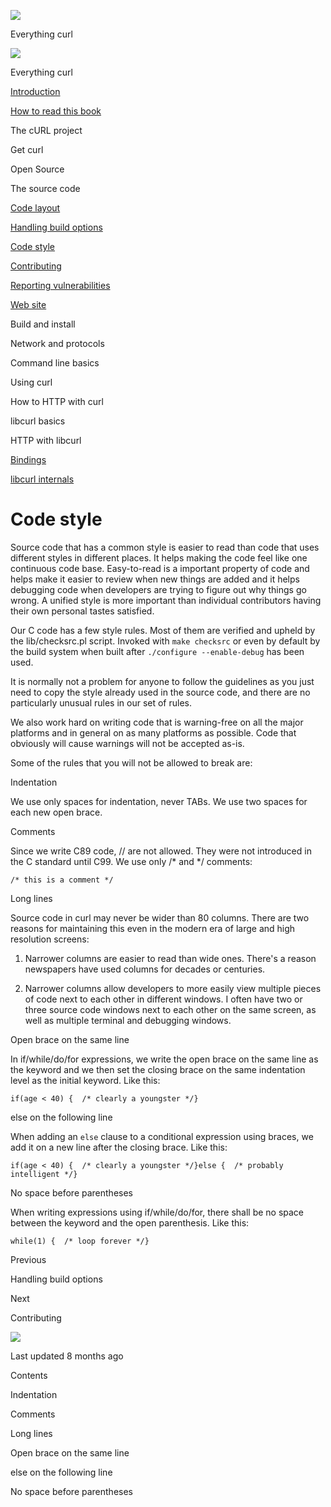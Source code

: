 <a href="../index.html" class="link-a079aa82--primary-53a25e66--logoLink-10d08504"></a>

<img src="https://gblobscdn.gitbook.com/orgs%2F-LxuH0qSm4xO9nWfEBlB%2Favatar.png?alt=media" class="image-67b14f24--avatar-1c1d03ec" />

<span class="text-4505230f--UIH400-4e41e82a--textContentFamily-49a318e1--spaceNameText-677c2969">Everything curl</span>

<a href="../index.html" class="link-a079aa82--primary-53a25e66--logoLink-10d08504"></a>

<img src="https://gblobscdn.gitbook.com/orgs%2F-LxuH0qSm4xO9nWfEBlB%2Favatar.png?alt=media" class="image-67b14f24--avatar-1c1d03ec" />

<span class="text-4505230f--UIH400-4e41e82a--textContentFamily-49a318e1--spaceNameText-677c2969">Everything curl</span>

<a href="../index.html" class="navButton-94f2579c--navButtonClickable-161b88ca"><span class="text-4505230f--UIH300-2063425d--textContentFamily-49a318e1--navButtonLabel-14a4968f">Introduction</span></a>

<a href="../how-to-read.html" class="navButton-94f2579c--navButtonClickable-161b88ca"><span class="text-4505230f--UIH300-2063425d--textContentFamily-49a318e1--navButtonLabel-14a4968f">How to read this book</span></a>

<span class="text-4505230f--UIH300-2063425d--textContentFamily-49a318e1--navButtonLabel-14a4968f">The cURL project</span>

<span class="text-4505230f--UIH300-2063425d--textContentFamily-49a318e1--navButtonLabel-14a4968f">Get curl</span>

<span class="text-4505230f--UIH300-2063425d--textContentFamily-49a318e1--navButtonLabel-14a4968f">Open Source</span>

<span class="text-4505230f--UIH300-2063425d--textContentFamily-49a318e1--navButtonLabel-14a4968f">The source code</span>

<a href="layout.html" class="navButton-94f2579c--pageItemWithChildrenNested-2c5d8183--navButtonClickable-161b88ca"><span class="text-4505230f--UIH300-2063425d--textContentFamily-49a318e1--navButtonLabel-14a4968f">Code layout</span></a>

<a href="options.html" class="navButton-94f2579c--pageItemWithChildrenNested-2c5d8183--navButtonClickable-161b88ca"><span class="text-4505230f--UIH300-2063425d--textContentFamily-49a318e1--navButtonLabel-14a4968f">Handling build options</span></a>

<a href="style.html" class="navButton-94f2579c--pageItemWithChildrenNested-2c5d8183--navButtonClickable-161b88ca--navButtonOpened-6a88552e"><span class="text-4505230f--UIH300-2063425d--textContentFamily-49a318e1--navButtonLabel-14a4968f">Code style</span></a>

<a href="contributing.html" class="navButton-94f2579c--pageItemWithChildrenNested-2c5d8183--navButtonClickable-161b88ca"><span class="text-4505230f--UIH300-2063425d--textContentFamily-49a318e1--navButtonLabel-14a4968f">Contributing</span></a>

<a href="reportvuln.html" class="navButton-94f2579c--pageItemWithChildrenNested-2c5d8183--navButtonClickable-161b88ca"><span class="text-4505230f--UIH300-2063425d--textContentFamily-49a318e1--navButtonLabel-14a4968f">Reporting vulnerabilities</span></a>

<a href="web.html" class="navButton-94f2579c--pageItemWithChildrenNested-2c5d8183--navButtonClickable-161b88ca"><span class="text-4505230f--UIH300-2063425d--textContentFamily-49a318e1--navButtonLabel-14a4968f">Web site</span></a>

<span class="text-4505230f--UIH300-2063425d--textContentFamily-49a318e1--navButtonLabel-14a4968f">Build and install</span>

<span class="text-4505230f--UIH300-2063425d--textContentFamily-49a318e1--navButtonLabel-14a4968f">Network and protocols</span>

<span class="text-4505230f--UIH300-2063425d--textContentFamily-49a318e1--navButtonLabel-14a4968f">Command line basics</span>

<span class="text-4505230f--UIH300-2063425d--textContentFamily-49a318e1--navButtonLabel-14a4968f">Using curl</span>

<span class="text-4505230f--UIH300-2063425d--textContentFamily-49a318e1--navButtonLabel-14a4968f">How to HTTP with curl</span>

<span class="text-4505230f--UIH300-2063425d--textContentFamily-49a318e1--navButtonLabel-14a4968f">libcurl basics</span>

<span class="text-4505230f--UIH300-2063425d--textContentFamily-49a318e1--navButtonLabel-14a4968f">HTTP with libcurl</span>

<a href="../bindings.html" class="navButton-94f2579c--navButtonClickable-161b88ca"><span class="text-4505230f--UIH300-2063425d--textContentFamily-49a318e1--navButtonLabel-14a4968f">Bindings</span></a>

<a href="../internals.html" class="navButton-94f2579c--navButtonClickable-161b88ca"><span class="text-4505230f--UIH300-2063425d--textContentFamily-49a318e1--navButtonLabel-14a4968f">libcurl internals</span></a>

<a href="../bookindex.html" class="navButton-94f2579c--navButtonClickable-161b88ca"><span class="text-4505230f--UIH300-2063425d--textContentFamily-49a318e1--navButtonLabel-14a4968f"></span></a>

<a href="https://www.gitbook.com/?utm_source=content&amp;utm_medium=trademark&amp;utm_campaign=curl-1" class="reset-3c756112--trademark-a8da4b94"></a>

<span class="text-4505230f--TextH200-a3425406--textUIFamily-5ebd8e40"></span>

# <span class="text-4505230f--DisplayH900-bfb998fa--textContentFamily-49a318e1">Code style</span>

<span class="text-4505230f--UIH300-2063425d--textUIFamily-5ebd8e40--text-8ee2c8b2"></span>

<span class="text-4505230f--UIH300-2063425d--textUIFamily-5ebd8e40--text-8ee2c8b2"></span>

<span class="text-4505230f--TextH400-3033861f--textContentFamily-49a318e1"><span data-key="25d55aa9f89f4f929705fe0fe9eb33a5"><span data-offset-key="25d55aa9f89f4f929705fe0fe9eb33a5:0">Source code that has a common style is easier to read than code that uses different styles in different places. It helps making the code feel like one continuous code base. Easy-to-read is a important property of code and helps make it easier to review when new things are added and it helps debugging code when developers are trying to figure out why things go wrong. A unified style is more important than individual contributors having their own personal tastes satisfied.</span></span></span>

<span class="text-4505230f--TextH400-3033861f--textContentFamily-49a318e1"><span data-key="8e5fe42a8b9341f386ee3ca5dbee321c"><span data-offset-key="8e5fe42a8b9341f386ee3ca5dbee321c:0">Our C code has a few style rules. Most of them are verified and upheld by the lib/checksrc.pl script. Invoked with </span><span data-offset-key="8e5fe42a8b9341f386ee3ca5dbee321c:1">`make checksrc`</span><span data-offset-key="8e5fe42a8b9341f386ee3ca5dbee321c:2"> or even by default by the build system when built after </span><span data-offset-key="8e5fe42a8b9341f386ee3ca5dbee321c:3">`./configure --enable-debug`</span><span data-offset-key="8e5fe42a8b9341f386ee3ca5dbee321c:4"> has been used.</span></span></span>

<span class="text-4505230f--TextH400-3033861f--textContentFamily-49a318e1"><span data-key="984cb38215164b4b981c6908578ed316"><span data-offset-key="984cb38215164b4b981c6908578ed316:0">It is normally not a problem for anyone to follow the guidelines as you just need to copy the style already used in the source code, and there are no particularly unusual rules in our set of rules.</span></span></span>

<span class="text-4505230f--TextH400-3033861f--textContentFamily-49a318e1"><span data-key="4473984865f5408a9237b2e8a502218f"><span data-offset-key="4473984865f5408a9237b2e8a502218f:0">We also work hard on writing code that is warning-free on all the major platforms and in general on as many platforms as possible. Code that obviously will cause warnings will not be accepted as-is.</span></span></span>

<span class="text-4505230f--TextH400-3033861f--textContentFamily-49a318e1"><span data-key="4968b044bd2f40e897fdba4352f5b4cd"><span data-offset-key="4968b044bd2f40e897fdba4352f5b4cd:0">Some of the rules that you will not be allowed to break are:</span></span></span>

<span class="text-4505230f--HeadingH700-04e1a2a3--textContentFamily-49a318e1"><span data-key="9edfac33e5d24f939167fa6146b41e47"><span data-offset-key="9edfac33e5d24f939167fa6146b41e47:0">Indentation</span></span></span>

<span class="text-4505230f--TextH400-3033861f--textContentFamily-49a318e1"><span data-key="f0118ad24a0d46f7af34653634a121e9"><span data-offset-key="f0118ad24a0d46f7af34653634a121e9:0">We use only spaces for indentation, never TABs. We use two spaces for each new open brace.</span></span></span>

<span class="text-4505230f--HeadingH700-04e1a2a3--textContentFamily-49a318e1"><span data-key="a9d73783d31942de901de47f3127d27b"><span data-offset-key="a9d73783d31942de901de47f3127d27b:0">Comments</span></span></span>

<span class="text-4505230f--TextH400-3033861f--textContentFamily-49a318e1"><span data-key="43146effd6b4461aa87a67ef13269005"><span data-offset-key="43146effd6b4461aa87a67ef13269005:0">Since we write C89 code, // are not allowed. They were not introduced in the C standard until C99. We use only /\* and \*/ comments:</span></span></span>

    /* this is a comment */

<span class="text-4505230f--HeadingH700-04e1a2a3--textContentFamily-49a318e1"><span data-key="9d57ac9ed4de44b7ade7a655ab477fc8"><span data-offset-key="9d57ac9ed4de44b7ade7a655ab477fc8:0">Long lines</span></span></span>

<span class="text-4505230f--TextH400-3033861f--textContentFamily-49a318e1"><span data-key="a04589b9d57b4c539350a0ab7f3323fb"><span data-offset-key="a04589b9d57b4c539350a0ab7f3323fb:0">Source code in curl may never be wider than 80 columns. There are two reasons for maintaining this even in the modern era of large and high resolution screens:</span></span></span>

1.  <span class="text-4505230f--TextH400-3033861f--textContentFamily-49a318e1"><span data-key="631b2cd5880e4d06927598e30f96695b"><span data-offset-key="631b2cd5880e4d06927598e30f96695b:0">Narrower columns are easier to read than wide ones. There's a reason newspapers have used columns for decades or centuries.</span></span></span>

2.  <span class="text-4505230f--TextH400-3033861f--textContentFamily-49a318e1"><span data-key="4f40d97f5250426d877c3fed890e88aa"><span data-offset-key="4f40d97f5250426d877c3fed890e88aa:0">Narrower columns allow developers to more easily view multiple pieces of code next to each other in different windows. I often have two or three source code windows next to each other on the same screen, as well as multiple terminal and debugging windows.</span></span></span>

<span class="text-4505230f--HeadingH700-04e1a2a3--textContentFamily-49a318e1"><span data-key="b5531b504fec4e269cdbe292b12b4221"><span data-offset-key="b5531b504fec4e269cdbe292b12b4221:0">Open brace on the same line</span></span></span>

<span class="text-4505230f--TextH400-3033861f--textContentFamily-49a318e1"><span data-key="e26e8ad7f61e4fd9b61d1de9636a99e6"><span data-offset-key="e26e8ad7f61e4fd9b61d1de9636a99e6:0">In if/while/do/for expressions, we write the open brace on the same line as the keyword and we then set the closing brace on the same indentation level as the initial keyword. Like this:</span></span></span>

    if(age < 40) {  /* clearly a youngster */}

<span class="text-4505230f--HeadingH700-04e1a2a3--textContentFamily-49a318e1"><span data-key="94487d804a2e4649a95cbef4cba35ab2"><span data-offset-key="94487d804a2e4649a95cbef4cba35ab2:0">else on the following line</span></span></span>

<span class="text-4505230f--TextH400-3033861f--textContentFamily-49a318e1"><span data-key="6d39d6f6d3b44163b97f7806618d2b54"><span data-offset-key="6d39d6f6d3b44163b97f7806618d2b54:0">When adding an </span><span data-offset-key="6d39d6f6d3b44163b97f7806618d2b54:1">`else`</span><span data-offset-key="6d39d6f6d3b44163b97f7806618d2b54:2"> clause to a conditional expression using braces, we add it on a new line after the closing brace. Like this:</span></span></span>

    if(age < 40) {  /* clearly a youngster */}else {  /* probably intelligent */}

<span class="text-4505230f--HeadingH700-04e1a2a3--textContentFamily-49a318e1"><span data-key="74dc8b9af675470484cf4e3609b8c3ee"><span data-offset-key="74dc8b9af675470484cf4e3609b8c3ee:0">No space before parentheses</span></span></span>

<span class="text-4505230f--TextH400-3033861f--textContentFamily-49a318e1"><span data-key="9878483da2a048e0818280a839b074e4"><span data-offset-key="9878483da2a048e0818280a839b074e4:0">When writing expressions using if/while/do/for, there shall be no space between the keyword and the open parenthesis. Like this:</span></span></span>

    while(1) {  /* loop forever */}

<a href="options.html" class="reset-3c756112--card-6570f064--whiteCard-fff091a4--cardPrevious-56a5e674"></a>

<span class="text-4505230f--TextH200-a3425406--textContentFamily-49a318e1">Previous</span>

<span class="text-4505230f--UIH400-4e41e82a--textContentFamily-49a318e1">Handling build options</span>

<a href="contributing.html" class="reset-3c756112--card-6570f064--whiteCard-fff091a4--cardNext-19241c42"></a>

<span class="text-4505230f--TextH200-a3425406--textContentFamily-49a318e1">Next</span>

<span class="text-4505230f--UIH400-4e41e82a--textContentFamily-49a318e1">Contributing</span>

<img src="https://avatars.githubusercontent.com/u/66654881?v=4" class="image-67b14f24--avatar-1c1d03ec" />

<span class="text-4505230f--TextH200-a3425406--textContentFamily-49a318e1">Last updated 8 months ago</span>

<span class="text-4505230f--UIH300-2063425d--textUIFamily-5ebd8e40"></span>

<span class="text-4505230f--InfoH100-1e92e1d1--textContentFamily-49a318e1">Contents</span>

<a href="style.html#indentation" class="reset-3c756112--menuItem-aa02f6ec--menuItemLight-757d5235--menuItemInline-173bdf97--pageTocItem-f4427024"></a>

<span class="text-4505230f--UIH300-2063425d--textContentFamily-49a318e1"><span class="text-4505230f--UIH200-50ead35f--textContentFamily-49a318e1">Indentation</span></span>

<a href="style.html#comments" class="reset-3c756112--menuItem-aa02f6ec--menuItemLight-757d5235--menuItemInline-173bdf97--pageTocItem-f4427024"></a>

<span class="text-4505230f--UIH300-2063425d--textContentFamily-49a318e1"><span class="text-4505230f--UIH200-50ead35f--textContentFamily-49a318e1">Comments</span></span>

<a href="style.html#long-lines" class="reset-3c756112--menuItem-aa02f6ec--menuItemLight-757d5235--menuItemInline-173bdf97--pageTocItem-f4427024"></a>

<span class="text-4505230f--UIH300-2063425d--textContentFamily-49a318e1"><span class="text-4505230f--UIH200-50ead35f--textContentFamily-49a318e1">Long lines</span></span>

<a href="style.html#open-brace-on-the-same-line" class="reset-3c756112--menuItem-aa02f6ec--menuItemLight-757d5235--menuItemInline-173bdf97--pageTocItem-f4427024"></a>

<span class="text-4505230f--UIH300-2063425d--textContentFamily-49a318e1"><span class="text-4505230f--UIH200-50ead35f--textContentFamily-49a318e1">Open brace on the same line</span></span>

<a href="style.html#else-on-the-following-line" class="reset-3c756112--menuItem-aa02f6ec--menuItemLight-757d5235--menuItemInline-173bdf97--pageTocItem-f4427024"></a>

<span class="text-4505230f--UIH300-2063425d--textContentFamily-49a318e1"><span class="text-4505230f--UIH200-50ead35f--textContentFamily-49a318e1">else on the following line</span></span>

<a href="style.html#no-space-before-parentheses" class="reset-3c756112--menuItem-aa02f6ec--menuItemLight-757d5235--menuItemInline-173bdf97--pageTocItem-f4427024"></a>

<span class="text-4505230f--UIH300-2063425d--textContentFamily-49a318e1"><span class="text-4505230f--UIH200-50ead35f--textContentFamily-49a318e1">No space before parentheses</span></span>
